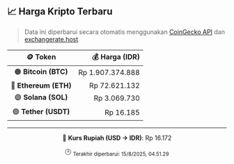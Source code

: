 

<!-- HARGA_KRIPTO -->
## 📈 Harga Kripto Terbaru

> Data ini diperbarui secara otomatis menggunakan [CoinGecko API](https://www.coingecko.com/) dan [exchangerate.host](https://exchangerate.host/)

<div align="center">

| 🪙 Token | 💰 Harga (IDR) |
|:------:|---------------:|
| 🟠 **Bitcoin (BTC)**   | Rp 1.907.374.888 |
| 🔵 **Ethereum (ETH)**  | Rp 72.621.132 |
| 🟣 **Solana (SOL)**    | Rp 3.069.730 |
| 🟢 **Tether (USDT)**   | Rp 16.185 |

---

💱 **Kurs Rupiah (USD → IDR)**: Rp 16.172

🕒 <sub>Terakhir diperbarui: 15/8/2025, 04.51.29</sub>

</div>
<!-- /HARGA_KRIPTO -->